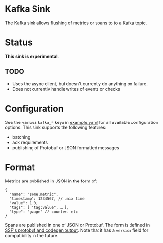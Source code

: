 # Kafka Sink

The Kafka sink allows flushing of metrics or spans to to a [Kafka](https://kafka.apache.org/) topic.

# Status

**This sink is experimental**.

## TODO

* Uses the async client, but doesn't currently do anything on failure.
* Does not currently handle writes of events or checks

# Configuration

See the various `kafka_*` keys in [example.yaml](https://github.com/stripe/veneur/blob/master/example.yaml) for all available configuration options. This sink supports the following features:

* batching
* ack requirements
* publishing of Protobuf or JSON formatted messages

# Format

Metrics are published in JSON in the form of:

```
{
  "name": "some.metric",
  "timestamp": 1234567, // unix time
  "value": 1.0,
  "tags": [ "tag:value", … ],
  "type": "gauge" // counter, etc
}
```

Spans are published in one of JSON or Protobuf. The form is defined in [SSF's protobuf and codegen output](https://github.com/stripe/veneur/tree/master/ssf). Note that it has a `version` field for compatibility in the future.
